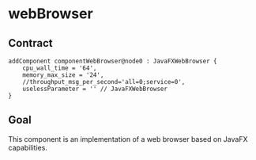 # webBrowser

## Contract
```
addComponent componentWebBrowser@node0 : JavaFXWebBrowser {
    cpu_wall_time = '64',
    memory_max_size = '24',
    //throughput_msg_per_second='all=0;service=0',
    uselessParameter = '' // JavaFXWebBrowser
}
```

## Goal
This component is an implementation of a web browser based on JavaFX capabilities.
